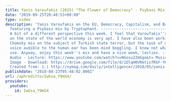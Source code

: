 ```yaml
---
title: Yanis Varoufakis (2015) "The Flower of Democracy" - Psybass Mix
date: "2019-09-25T20:48:53+08:00"
type: video
description: 'Yanis Varoufakis on the EU, Democracy, Capitalism, and Bankroptocracy,
  featuring a Psybass mix by Tryptophant. ----------------------------------------------------------------------------------
  A bit of a different perspective this week. I feel that Varoufakis''s perspective
  on the state of the world economy is very apt. I have also been working on a Noam
  Chomsky mix on the subject of Turkish state terror, but the task of making Chomsky''s
  voice audible to the human ear has been mind boggling. I know not what sorcery to
  use. Anyway, enjoy this week''s mix and have a nice week, lovlies. ----------------------------------------------------------------------------------
  Audio - Lecture: https://www.youtube.com/watch?v=NGosu2ZmGgo&t= Music: https://soundcloud.com/tryptophant/inorganic
  Image - Download: https://drive.google.com/file/d/1DlqH0VRmtisfRkF-YHUkwUafZXCbKsYi/view?usp=sharing
  Created from: 1.) http://nymag.com/daily/intelligencer/2018/05/yanis-varoufakis-has-some-ideas-about-how-to-save-the-future.html'
publishdate: "2018-08-23T05:48:02.000Z"
url: /aphreditto/IwGsa_Y9mG4/
providers:
  youtube:
    id: IwGsa_Y9mG4
---
```

